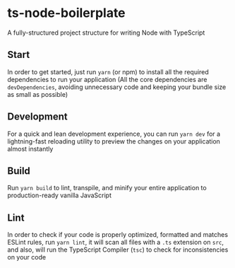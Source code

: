 # ts-node-boilerplate

A fully-structured project structure for writing Node with TypeScript

## Start

In order to get started, just run `yarn` (or npm) to install all the required dependencies to run your application (All the core dependencies are `devDependencies`, avoiding unnecessary code and keeping your bundle size as small as possible)

## Development

For a quick and lean development experience, you can run `yarn dev` for a lightning-fast reloading utility to preview the changes on your application almost instantly

## Build

Run `yarn build` to lint, transpile, and minify your entire application to production-ready vanilla JavaScript

## Lint

In order to check if your code is properly optimized, formatted and matches ESLint rules, run `yarn lint`, it will scan all files with a `.ts` extension on `src`, and also, will run the TypeScript Compiler (`tsc`) to check for inconsistencies on your code
